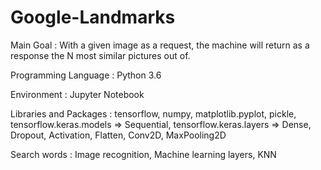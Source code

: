 # Google-Landmarks

Main Goal : With a given image as a request, the machine will return as a response the N most similar pictures out of.

Programming Language : Python 3.6

Environment : Jupyter Notebook

Libraries and Packages : tensorflow, numpy, matplotlib.pyplot, pickle,
                         tensorflow.keras.models => Sequential,
                         tensorflow.keras.layers => Dense, Dropout, Activation, Flatten, Conv2D, MaxPooling2D

Search words : Image recognition, Machine learning layers, KNN
